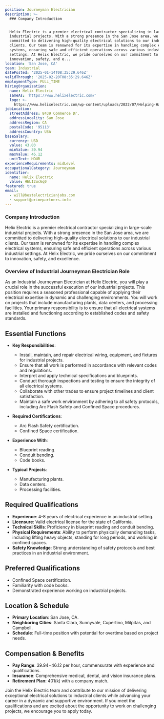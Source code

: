 ```yaml
---
position: Journeyman Electrician
description: >-
  ### Company Introduction


  Helix Electric is a premier electrical contractor specializing in large-scale
  industrial projects. With a strong presence in the San Jose area, we are
  committed to delivering high-quality electrical solutions to our industrial
  clients. Our team is renowned for its expertise in handling complex electrical
  systems, ensuring safe and efficient operations across various industrial
  settings. At Helix Electric, we pride ourselves on our commitment to
  innovation, safety, and e...
location: 'San Jose, CA'
team: Industrial
datePosted: '2025-01-14T08:35:29.646Z'
validThrough: '2025-02-20T08:35:29.646Z'
employmentType: FULL_TIME
hiringOrganization:
  name: Helix Electric
  sameAs: 'https://www.helixelectric.com/'
  logo: >-
    https://www.helixelectric.com/wp-content/uploads/2022/07/Helping-Hands-Logo_Blue-e1656694113799.jpg
jobLocation:
  streetAddress: 8439 Commerce Dr.
  addressLocality: San Jose
  addressRegion: CA
  postalCode: '95113'
  addressCountry: USA
baseSalary:
  currency: USD
  value: 43.03
  minValue: 39.94
  maxValue: 46.12
  unitText: HOUR
experienceRequirements: midLevel
occupationalCategory: Journeyman
identifier:
  name: Helix Electric
  value: HELI2uc6q0
featured: true
email:
  - will@bestelectricianjobs.com
  - support@primepartners.info
---
```




### Company Introduction

Helix Electric is a premier electrical contractor specializing in large-scale industrial projects. With a strong presence in the San Jose area, we are committed to delivering high-quality electrical solutions to our industrial clients. Our team is renowned for its expertise in handling complex electrical systems, ensuring safe and efficient operations across various industrial settings. At Helix Electric, we pride ourselves on our commitment to innovation, safety, and excellence.

### Overview of Industrial Journeyman Electrician Role

As an Industrial Journeyman Electrician at Helix Electric, you will play a crucial role in the successful execution of our industrial projects. This position requires a seasoned professional capable of applying their electrical expertise in dynamic and challenging environments. You will work on projects that include manufacturing plants, data centers, and processing facilities. Your primary responsibility is to ensure that all electrical systems are installed and functioning according to established codes and safety standards.

## Essential Functions

- **Key Responsibilities**: 
  - Install, maintain, and repair electrical wiring, equipment, and fixtures for industrial projects.
  - Ensure that all work is performed in accordance with relevant codes and regulations.
  - Interpret and apply technical specifications and blueprints.
  - Conduct thorough inspections and testing to ensure the integrity of all electrical systems.
  - Collaborate with other trades to ensure project timelines and client satisfaction.
  - Maintain a safe work environment by adhering to all safety protocols, including Arc Flash Safety and Confined Space procedures.

- **Required Certifications**:
  - Arc Flash Safety certification.
  - Confined Space certification.

- **Experience With**:
  - Blueprint reading.
  - Conduit bending.
  - Code books.

- **Typical Projects**:
  - Manufacturing plants.
  - Data centers.
  - Processing facilities.

## Required Qualifications

- **Experience**: 4-8 years of electrical experience in an industrial setting.
- **Licensure**: Valid electrical license for the state of California.
- **Technical Skills**: Proficiency in blueprint reading and conduit bending.
- **Physical Requirements**: Ability to perform physically demanding tasks, including lifting heavy objects, standing for long periods, and working in confined spaces.
- **Safety Knowledge**: Strong understanding of safety protocols and best practices in an industrial environment.

## Preferred Qualifications

- Confined Space certification.
- Familiarity with code books.
- Demonstrated experience working on industrial projects.

## Location & Schedule

- **Primary Location**: San Jose, CA.
- **Neighboring Cities**: Santa Clara, Sunnyvale, Cupertino, Milpitas, and Campbell.
- **Schedule**: Full-time position with potential for overtime based on project needs.

## Compensation & Benefits

- **Pay Range**: $39.94-$46.12 per hour, commensurate with experience and qualifications.
- **Insurance**: Comprehensive medical, dental, and vision insurance plans.
- **Retirement Plan**: 401(k) with a company match.

Join the Helix Electric team and contribute to our mission of delivering exceptional electrical solutions to industrial clients while advancing your career in a dynamic and supportive environment. If you meet the qualifications and are excited about the opportunity to work on challenging projects, we encourage you to apply today.
